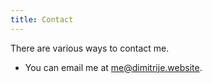 ```yaml
---
title: Contact
---
```


There are various ways to contact me.

- You can email me at [me@dimitrije.website](mailto:me@dimitrije.website).
